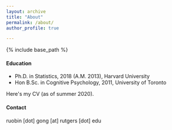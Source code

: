 ```yaml
---
layout: archive
title: "About"
permalink: /about/
author_profile: true

---
```


{% include base_path %}

#### Education

* Ph.D. in Statistics, 2018 (A.M. 2013), Harvard University
* Hon B.Sc. in Cognitive Psychology, 2011, University of Toronto

Here's my CV (as of summer 2020).

#### Contact

ruobin [dot] gong [at] rutgers [dot] edu
